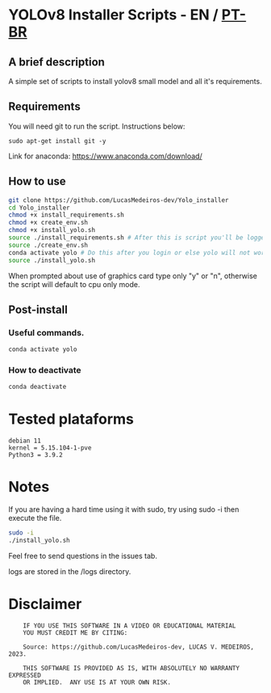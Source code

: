 # YOLOv8 Installer Scripts - EN / [PT-BR](https://github.com/LucasMedeiros-dev/Yolo_installer/blob/main/LEIA-ME.md)
## A brief description
A simple set of scripts to install yolov8 small model and all it's requirements.
## Requirements
You will need git to run the script.
Instructions below:
```
sudo apt-get install git -y
```
Link for anaconda: https://www.anaconda.com/download/
## How to use
```bash
git clone https://github.com/LucasMedeiros-dev/Yolo_installer
cd Yolo_installer
chmod +x install_requirements.sh
chmod +x create_env.sh
chmod +x install_yolo.sh
source ./install_requirements.sh # After this is script you'll be logged out and will need to log in again.
source ./create_env.sh
conda activate yolo # Do this after you login or else yolo will not work.
source ./install_yolo.sh 
```
When prompted about use of graphics card type only "y" or "n", otherwise the script will default to cpu only mode.
## Post-install
### Useful commands.
```bash
conda activate yolo
```
### How to deactivate 
```bash
conda deactivate
```
# Tested plataforms
```
debian 11
kernel = 5.15.104-1-pve
Python3 = 3.9.2
```
# Notes
If you are having a hard time using it with sudo, try using sudo -i then execute the file.
```bash
sudo -i 
./install_yolo.sh
```
Feel free to send questions in the issues tab.

logs are stored in the /logs directory.

# Disclaimer
		IF YOU USE THIS SOFTWARE IN A VIDEO OR EDUCATIONAL MATERIAL
		YOU MUST CREDIT ME BY CITING:
		
		Source: https://github.com/LucasMedeiros-dev, LUCAS V. MEDEIROS, 2023.
		
		THIS SOFTWARE IS PROVIDED AS IS, WITH ABSOLUTELY NO WARRANTY EXPRESSED
		OR IMPLIED.  ANY USE IS AT YOUR OWN RISK. 
